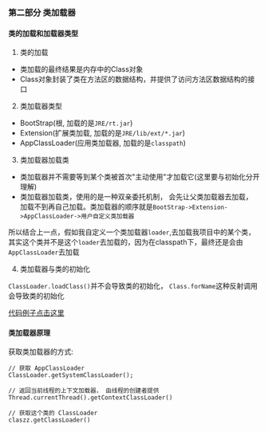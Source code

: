 ### 第二部分 类加载器

#### 类的加载和加载器类型

1. 类的加载
- 类加载的最终结果是内存中的Class对象
- Class对象封装了类在方法区的数据结构，并提供了访问方法区数据结构的接口

2. 类加载器类型
- BootStrap(根, 加载的是`JRE/rt.jar`)
- Extension(扩展类加载, 加载的是`JRE/lib/ext/*.jar`)
- AppClassLoader(应用类加载器, 加载的是`classpath`)

3. 类加载器加载类
- 类加载器并不需要等到某个类被首次"主动使用"才加载它(这里要与初始化分开理解)
- 类加载器加载类，使用的是一种双亲委托机制， 会先让父类加载器去加载， 加载不到再自己加载。类加载器的顺序就是`BootStrap->Extension->AppClassLoader->用户自定义类加载器`

所以结合上一点，假如我自定义一个类加载器`loader`,去加载我项目中的某个类，其实这个类并不是这个`loader`去加载的，因为在classpath下，最终还是会由`AppClassLoader`去加载

4. 类加载器与类的初始化

`ClassLoader.loadClass()`并不会导致类的初始化， `Class.forName`这种反射调用会导致类的初始化

[代码例子点击这里](./ClassLoaderTest.java)


#### 类加载器原理

获取类加载器的方式:
```
// 获取 AppClassLoader
ClassLoader.getSystemClassLoader();

// 返回当前线程的上下文加载器， 由线程的创建者提供
Thread.currentThread().getContextClassLoader()

// 获取这个类的 ClassLoader
claszz.getClassLoader()
```